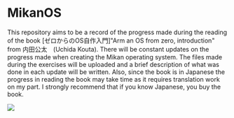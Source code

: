 # MikanOS

This repository aims to be a record of the progress made during the reading of the book [ゼロからのOS自作入門]"Arm an OS from zero, introduction" from 内田公太　(Uchida Kouta). There will be constant updates on the progress made when creating the Mikan operating system. The files made during the exercises will be uploaded and a brief description of what was done in each update will be written. Also, since the book is in Japanese the progress in reading the book may take time as it requires translation work on my part. I strongly recommend that if you know Japanese, you buy the book.

![]("")